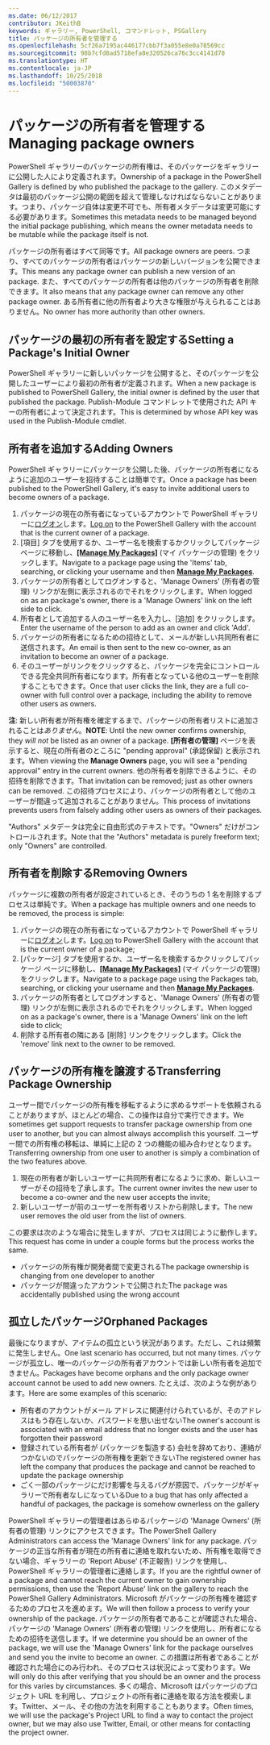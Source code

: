 ```yaml
---
ms.date: 06/12/2017
contributor: JKeithB
keywords: ギャラリー, PowerShell, コマンドレット, PSGallery
title: パッケージの所有者を管理する
ms.openlocfilehash: 5cf26a7195ac446177cbb7f3a055e8e0a78569cc
ms.sourcegitcommit: 98b7cfd8ad5718efa8e320526ca76c3cc4141d78
ms.translationtype: HT
ms.contentlocale: ja-JP
ms.lasthandoff: 10/25/2018
ms.locfileid: "50003870"
---
```

# <a name="managing-package-owners"></a><span data-ttu-id="f02a7-103">パッケージの所有者を管理する</span><span class="sxs-lookup"><span data-stu-id="f02a7-103">Managing package owners</span></span>

<span data-ttu-id="f02a7-104">PowerShell ギャラリーのパッケージの所有権は、そのパッケージをギャラリーに公開した人により定義されます。</span><span class="sxs-lookup"><span data-stu-id="f02a7-104">Ownership of a package in the PowerShell Gallery is defined by who published the package to the gallery.</span></span>
<span data-ttu-id="f02a7-105">このメタデータは最初のパッケージ公開の範囲を超えて管理しなければならないことがあります。つまり、パッケージ自体は変更不可でも、所有者メタデータは変更可能にする必要があります。</span><span class="sxs-lookup"><span data-stu-id="f02a7-105">Sometimes this metadata needs to be managed beyond the initial package publishing, which means the owner metadata needs to be mutable while the package itself is not.</span></span>

<span data-ttu-id="f02a7-106">パッケージの所有者はすべて同等です。</span><span class="sxs-lookup"><span data-stu-id="f02a7-106">All package owners are peers.</span></span>
<span data-ttu-id="f02a7-107">つまり、すべてのパッケージの所有者はパッケージの新しいバージョンを公開できます。</span><span class="sxs-lookup"><span data-stu-id="f02a7-107">This means any package owner can publish a new version of an package.</span></span> <span data-ttu-id="f02a7-108">また、すべてのパッケージの所有者は他のパッケージの所有者を削除できます。</span><span class="sxs-lookup"><span data-stu-id="f02a7-108">It also means that any package owner can remove any other package owner.</span></span>
<span data-ttu-id="f02a7-109">ある所有者に他の所有者より大きな権限が与えられることはありません。</span><span class="sxs-lookup"><span data-stu-id="f02a7-109">No owner has more authority than other owners.</span></span>

## <a name="setting-a-packages-initial-owner"></a><span data-ttu-id="f02a7-110">パッケージの最初の所有者を設定する</span><span class="sxs-lookup"><span data-stu-id="f02a7-110">Setting a Package's Initial Owner</span></span>

<span data-ttu-id="f02a7-111">PowerShell ギャラリーに新しいパッケージを公開すると、そのパッケージを公開したユーザーにより最初の所有者が定義されます。</span><span class="sxs-lookup"><span data-stu-id="f02a7-111">When a new package is published to PowerShell Gallery, the initial owner is defined by the user that published the package.</span></span> <span data-ttu-id="f02a7-112">Publish-Module コマンドレットで使用された API キーの所有者によって決定されます。</span><span class="sxs-lookup"><span data-stu-id="f02a7-112">This is determined by whose API key was used in the Publish-Module cmdlet.</span></span>

## <a name="adding-owners"></a><span data-ttu-id="f02a7-113">所有者を追加する</span><span class="sxs-lookup"><span data-stu-id="f02a7-113">Adding Owners</span></span>

<span data-ttu-id="f02a7-114">PowerShell ギャラリーにパッケージを公開した後、パッケージの所有者になるように追加のユーザーを招待することは簡単です。</span><span class="sxs-lookup"><span data-stu-id="f02a7-114">Once a package has been published to the PowerShell Gallery, it's easy to invite additional users to become owners of a package.</span></span>

1. <span data-ttu-id="f02a7-115">パッケージの現在の所有者になっているアカウントで PowerShell ギャラリーに[ログオン](https://powershellgallery.com/users/account/LogOn)します。</span><span class="sxs-lookup"><span data-stu-id="f02a7-115">[Log on](https://powershellgallery.com/users/account/LogOn) to the PowerShell Gallery with the account that is the current owner of a package.</span></span>
2. <span data-ttu-id="f02a7-116">[項目] タブを使用するか、ユーザー名を検索するかクリックしてパッケージ ページに移動し、[**[Manage My Packages]**](https://www.powershellgallery.com/account/Packages) \(マイ パッケージの管理) をクリックします。</span><span class="sxs-lookup"><span data-stu-id="f02a7-116">Navigate to a package page using the 'Items' tab, searching, or clicking your username and then [**Manage My Packages**](https://www.powershellgallery.com/account/Packages).</span></span>
3. <span data-ttu-id="f02a7-117">パッケージの所有者としてログオンすると、'Manage Owners' (所有者の管理) リンクが左側に表示されるのでそれをクリックします。</span><span class="sxs-lookup"><span data-stu-id="f02a7-117">When logged on as an package's owner, there is a 'Manage Owners' link on the left side to click.</span></span>
4. <span data-ttu-id="f02a7-118">所有者として追加する人のユーザー名を入力し、[追加] をクリックします。</span><span class="sxs-lookup"><span data-stu-id="f02a7-118">Enter the username of the person to add as an owner and click 'Add'.</span></span>
5. <span data-ttu-id="f02a7-119">パッケージの所有者になるための招待として、メールが新しい共同所有者に送信されます。</span><span class="sxs-lookup"><span data-stu-id="f02a7-119">An email is then sent to the new co-owner, as an invitation to become an owner of a package.</span></span>
6. <span data-ttu-id="f02a7-120">そのユーザーがリンクをクリックすると、パッケージを完全にコントロールできる完全共同所有者になります。所有者となっている他のユーザーを削除することもできます。</span><span class="sxs-lookup"><span data-stu-id="f02a7-120">Once that user clicks the link, they are a full co-owner with full control over a package, including the ability to remove other users as owners.</span></span>

<span data-ttu-id="f02a7-121">**注**: 新しい所有者が所有権を確定するまで、パッケージの所有者リストに追加されることは*ありません*。</span><span class="sxs-lookup"><span data-stu-id="f02a7-121">**NOTE**: Until the new owner confirms ownership, they *will not* be listed as an owner of a package.</span></span>
<span data-ttu-id="f02a7-122">**[所有者の管理]** ページを表示すると、現在の所有者のところに "pending approval" (承認保留) と表示されます。</span><span class="sxs-lookup"><span data-stu-id="f02a7-122">When viewing the **Manage Owners** page, you will see a "pending approval" entry in the current owners.</span></span>
<span data-ttu-id="f02a7-123">他の所有者を削除できるように、その招待を削除できます。</span><span class="sxs-lookup"><span data-stu-id="f02a7-123">That invitation can be removed; just as other owners can be removed.</span></span>
<span data-ttu-id="f02a7-124">この招待プロセスにより、パッケージの所有者として他のユーザーが間違って追加されることがありません。</span><span class="sxs-lookup"><span data-stu-id="f02a7-124">This process of invitations prevents users from falsely adding other users as owners of their packages.</span></span>

<span data-ttu-id="f02a7-125">"Authors" メタデータは完全に自由形式のテキストです。"Owners" だけがコントロールされます。</span><span class="sxs-lookup"><span data-stu-id="f02a7-125">Note that the "Authors" metadata is purely freeform text; only "Owners" are controlled.</span></span>


## <a name="removing-owners"></a><span data-ttu-id="f02a7-126">所有者を削除する</span><span class="sxs-lookup"><span data-stu-id="f02a7-126">Removing Owners</span></span>

<span data-ttu-id="f02a7-127">パッケージに複数の所有者が設定されているとき、そのうちの 1 名を削除するプロセスは単純です。</span><span class="sxs-lookup"><span data-stu-id="f02a7-127">When a package has multiple owners and one needs to be removed, the process is simple:</span></span>

1. <span data-ttu-id="f02a7-128">パッケージの現在の所有者になっているアカウントで PowerShell ギャラリーに[ログオン](https://powershellgallery.com/users/account/LogOn)します。</span><span class="sxs-lookup"><span data-stu-id="f02a7-128">[Log on](https://powershellgallery.com/users/account/LogOn) to PowerShell Gallery with the account that is the current owner of a package;</span></span>
2. <span data-ttu-id="f02a7-129">[パッケージ] タブを使用するか、ユーザー名を検索するかクリックしてパッケージ ページに移動し、[**[Manage My Packages]**](https://www.powershellgallery.com/account/Packages) \(マイ パッケージの管理) をクリックします。</span><span class="sxs-lookup"><span data-stu-id="f02a7-129">Navigate to a package page using the Packages tab, searching, or clicking your username and then [**Manage My Packages**](https://www.powershellgallery.com/account/Packages).</span></span>
3. <span data-ttu-id="f02a7-130">パッケージの所有者としてログオンすると、'Manage Owners' (所有者の管理) リンクが左側に表示されるのでそれをクリックします。</span><span class="sxs-lookup"><span data-stu-id="f02a7-130">When logged on as a package's owner, there is a 'Manage Owners' link on the left side to click;</span></span>
4. <span data-ttu-id="f02a7-131">削除する所有者の隣にある [削除] リンクをクリックします。</span><span class="sxs-lookup"><span data-stu-id="f02a7-131">Click the 'remove' link next to the owner to be removed.</span></span>



## <a name="transferring-package-ownership"></a><span data-ttu-id="f02a7-132">パッケージの所有権を譲渡する</span><span class="sxs-lookup"><span data-stu-id="f02a7-132">Transferring Package Ownership</span></span>

<span data-ttu-id="f02a7-133">ユーザー間でパッケージの所有権を移転するように求めるサポートを依頼されることがありますが、ほとんどの場合、この操作は自分で実行できます。</span><span class="sxs-lookup"><span data-stu-id="f02a7-133">We sometimes get support requests to transfer package ownership from one user to another, but you can almost always accomplish this yourself.</span></span>
<span data-ttu-id="f02a7-134">ユーザー間での所有権の移転は、単純に上記の 2 つの機能の組み合わせとなります。</span><span class="sxs-lookup"><span data-stu-id="f02a7-134">Transferring ownership from one user to another is simply a combination of the two features above.</span></span>

1. <span data-ttu-id="f02a7-135">現在の所有者が新しいユーザーに共同所有者になるように求め、新しいユーザーがその招待を了承します。</span><span class="sxs-lookup"><span data-stu-id="f02a7-135">The current owner invites the new user to become a co-owner and the new user accepts the invite;</span></span>
2. <span data-ttu-id="f02a7-136">新しいユーザーが前のユーザーを所有者リストから削除します。</span><span class="sxs-lookup"><span data-stu-id="f02a7-136">The new user removes the old user from the list of owners.</span></span>

<span data-ttu-id="f02a7-137">この要求は次のような場合に発生しますが、プロセスは同じように動作します。</span><span class="sxs-lookup"><span data-stu-id="f02a7-137">This request has come in under a couple forms but the process works the same.</span></span>

- <span data-ttu-id="f02a7-138">パッケージの所有権が開発者間で変更される</span><span class="sxs-lookup"><span data-stu-id="f02a7-138">The package ownership is changing from one developer to another</span></span>
- <span data-ttu-id="f02a7-139">パッケージが間違ったアカウントで公開された</span><span class="sxs-lookup"><span data-stu-id="f02a7-139">The package was accidentally published using the wrong account</span></span>


## <a name="orphaned-packages"></a><span data-ttu-id="f02a7-140">孤立したパッケージ</span><span class="sxs-lookup"><span data-stu-id="f02a7-140">Orphaned Packages</span></span>

<span data-ttu-id="f02a7-141">最後になりますが、アイテムの孤立という状況があります。ただし、これは頻繁に発生しません。</span><span class="sxs-lookup"><span data-stu-id="f02a7-141">One last scenario has occurred, but not many times.</span></span>
<span data-ttu-id="f02a7-142">パッケージが孤立し、唯一のパッケージの所有者アカウントでは新しい所有者を追加できません。</span><span class="sxs-lookup"><span data-stu-id="f02a7-142">Packages have become orphans and the only package owner account cannot be used to add new owners.</span></span>
<span data-ttu-id="f02a7-143">たとえば、次のような例があります。</span><span class="sxs-lookup"><span data-stu-id="f02a7-143">Here are some examples of this scenario:</span></span>

- <span data-ttu-id="f02a7-144">所有者のアカウントがメール アドレスに関連付けられているが、そのアドレスはもう存在しないか、パスワードを思い出せない</span><span class="sxs-lookup"><span data-stu-id="f02a7-144">The owner's account is associated with an email address that no longer exists and the user has forgotten their password</span></span>
- <span data-ttu-id="f02a7-145">登録されている所有者が (パッケージを製造する) 会社を辞めており、連絡がつかないのでパッケージの所有権を更新できない</span><span class="sxs-lookup"><span data-stu-id="f02a7-145">The registered owner has left the company that produces the package and cannot be reached to update the package ownership</span></span>
- <span data-ttu-id="f02a7-146">ごく一部のパッケージにだけ影響を与えるバグが原因で、パッケージがギャラリーで所有者なしになっている</span><span class="sxs-lookup"><span data-stu-id="f02a7-146">Due to a bug that has only affected a handful of packages, the package is somehow ownerless on the gallery</span></span>

<span data-ttu-id="f02a7-147">PowerShell ギャラリーの管理者はあらゆるパッケージの 'Manage Owners' (所有者の管理) リンクにアクセスできます。</span><span class="sxs-lookup"><span data-stu-id="f02a7-147">The PowerShell Gallery Administrators can access the 'Manage Owners' link for any package.</span></span>
<span data-ttu-id="f02a7-148">パッケージの正当な所有者が現在の所有者に連絡を取れないため、所有権を取得できない場合、ギャラリーの 'Report Abuse' (不正報告) リンクを使用し、PowerShell ギャラリーの管理者に連絡します。</span><span class="sxs-lookup"><span data-stu-id="f02a7-148">If you are the rightful owner of a package and cannot reach the current owner to gain ownership permissions, then use the 'Report Abuse' link on the gallery to reach the PowerShell Gallery Administrators.</span></span>
<span data-ttu-id="f02a7-149">Microsoft がパッケージの所有権を確認するためのプロセスを進めます。</span><span class="sxs-lookup"><span data-stu-id="f02a7-149">We will then follow a process to verify your ownership of the package.</span></span>
<span data-ttu-id="f02a7-150">パッケージの所有者であることが確認された場合、パッケージの 'Manage Owners' (所有者の管理) リンクを使用し、所有者になるための招待を送信します。</span><span class="sxs-lookup"><span data-stu-id="f02a7-150">If we determine you should be an owner of the package, we will use the 'Manage Owners' link for the package ourselves and send you the invite to become an owner.</span></span>
<span data-ttu-id="f02a7-151">この措置は所有者であることが確認された場合にのみ行われ、そのプロセスは状況によって変わります。</span><span class="sxs-lookup"><span data-stu-id="f02a7-151">We will only do this after verifying that you should be an owner and the process for this varies by circumstances.</span></span>
<span data-ttu-id="f02a7-152">多くの場合、Microsoft はパッケージのプロジェクト URL を利用し、プロジェクトの所有者に連絡を取る方法を模索します。Twitter、メール、その他の方法を利用することもあります。</span><span class="sxs-lookup"><span data-stu-id="f02a7-152">Often times, we will use the package's Project URL to find a way to contact the project owner, but we may also use Twitter, Email, or other means for contacting the project owner.</span></span>
